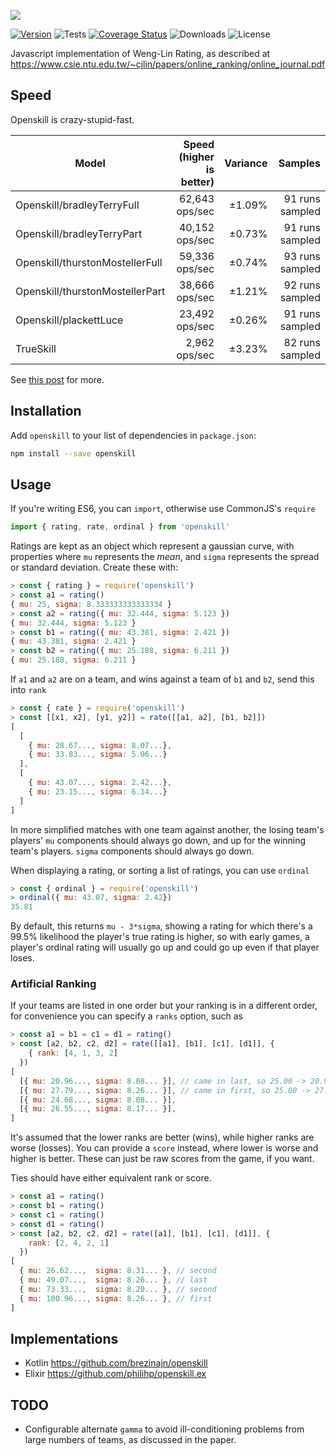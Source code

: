 ![](https://philihp.com/openskill.js/logo.png)

[![Version](https://img.shields.io/npm/v/openskill)](https://www.npmjs.com/package/openskill)
![Tests](https://github.com/philihp/openskill.js/workflows/tests/badge.svg)
[![Coverage Status](https://coveralls.io/repos/github/philihp/openskill.js/badge.svg?branch=main&force=reload)](https://coveralls.io/github/philihp/openskill.js?branch=main)
![Downloads](https://img.shields.io/npm/dt/fast-shuffle)
![License](https://img.shields.io/npm/l/openskill)

Javascript implementation of Weng-Lin Rating, as described at https://www.csie.ntu.edu.tw/~cjlin/papers/online_ranking/online_journal.pdf

## Speed

Openskill is crazy-stupid-fast.

| Model                           | Speed (higher is better) | Variance |         Samples |
| ------------------------------- | -----------------------: | -------: | --------------: |
| Openskill/bradleyTerryFull      |           62,643 ops/sec |   ±1.09% | 91 runs sampled |
| Openskill/bradleyTerryPart      |           40,152 ops/sec |   ±0.73% | 91 runs sampled |
| Openskill/thurstonMostellerFull |           59,336 ops/sec |   ±0.74% | 93 runs sampled |
| Openskill/thurstonMostellerPart |           38,666 ops/sec |   ±1.21% | 92 runs sampled |
| Openskill/plackettLuce          |           23,492 ops/sec |   ±0.26% | 91 runs sampled |
| TrueSkill                       |            2,962 ops/sec |   ±3.23% | 82 runs sampled |

See [this post](https://philihp.com/2020/openskill.html) for more.

## Installation

Add `openskill` to your list of dependencies in `package.json`:

```bash
npm install --save openskill
```

## Usage

If you're writing ES6, you can `import`, otherwise use CommonJS's `require`

```js
import { rating, rate, ordinal } from 'openskill'
```

Ratings are kept as an object which represent a gaussian curve, with properties where `mu` represents the _mean_, and `sigma` represents the spread or standard deviation. Create these with:

```js
> const { rating } = require('openskill')
> const a1 = rating()
{ mu: 25, sigma: 8.333333333333334 }
> const a2 = rating({ mu: 32.444, sigma: 5.123 })
{ mu: 32.444, sigma: 5.123 }
> const b1 = rating({ mu: 43.381, sigma: 2.421 })
{ mu: 43.381, sigma: 2.421 }
> const b2 = rating({ mu: 25.188, sigma: 6.211 })
{ mu: 25.188, sigma: 6.211 }
```

If `a1` and `a2` are on a team, and wins against a team of `b1` and `b2`, send this into `rank`

```js
> const { rate } = require('openskill')
> const [[x1, x2], [y1, y2]] = rate([[a1, a2], [b1, b2]])
[
  [
    { mu: 28.67..., sigma: 8.07...},
    { mu: 33.83..., sigma: 5.06...}
  ],
  [
    { mu: 43.07..., sigma: 2.42...},
    { mu: 23.15..., sigma: 6.14...}
  ]
]
```

In more simplified matches with one team against another, the losing team's players' `mu` components should always go down, and up for the winning team's players. `sigma` components should always go down.

When displaying a rating, or sorting a list of ratings, you can use `ordinal`

```js
> const { ordinal } = require('openskill')
> ordinal({ mu: 43.07, sigma: 2.42})
35.81
```

By default, this returns `mu - 3*sigma`, showing a rating for which there's a 99.5% likelihood the player's true rating is higher, so with early games, a player's ordinal rating will usually go up and could go up even if that player loses.

### Artificial Ranking

If your teams are listed in one order but your ranking is in a different order, for convenience you can specify a `ranks` option, such as

```js
> const a1 = b1 = c1 = d1 = rating()
> const [a2, b2, c2, d2] = rate([[a1], [b1], [c1], [d1]], {
    { rank: [4, 1, 3, 2]
  })
[
  [{ mu: 20.96..., sigma: 8.08... }], // came in last, so 25.00 -> 20.96
  [{ mu: 27.79..., sigma: 8.26... }], // came in first, so 25.00 -> 27.69
  [{ mu: 24.68..., sigma: 8.08... }],
  [{ mu: 26.55..., sigma: 8.17... }],
]
```

It's assumed that the lower ranks are better (wins), while higher ranks are worse (losses). You can provide a `score` instead, where lower is worse and higher is better. These can just be raw scores from the game, if you want.

Ties should have either equivalent rank or score.

```js
> const a1 = rating()
> const b1 = rating()
> const c1 = rating()
> const d1 = rating()
> const [a2, b2, c2, d2] = rate([a1], [b1], [c1], [d1]], {
    rank: [2, 4, 2, 1]
  })
[
  { mu: 26.62...,  sigma: 8.31... }, // second
  { mu: 49.07...,  sigma: 8.26... }, // last
  { mu: 73.33...,  sigma: 8.20... }, // second
  { mu: 100.96..., sigma: 8.26... }, // first
]
```

## Implementations

* Kotlin https://github.com/brezinajn/openskill
* Elixir https://github.com/philihp/openskill.ex

## TODO

- Configurable alternate `gamma` to avoid ill-conditioning problems from large numbers of teams, as discussed in the paper.
